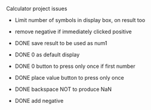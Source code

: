 Calculator project issues

- Limit number of symbols in display box, on result too

- remove negative if immediately clicked positive

- DONE save result to be used as num1

- DONE 0 as default display

- DONE  0 button to press only once if first number

- DONE place value button to press only once 

- DONE backspace NOT to produce NaN

- DONE add negative